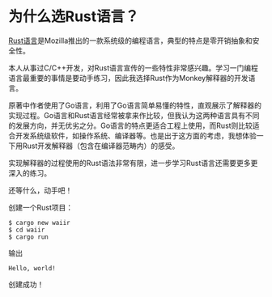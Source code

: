 # 为什么选Rust语言？

[Rust语言](https://www.rust-lang.org)是Mozilla推出的一款系统级的编程语言，典型的特点是零开销抽象和安全性。

本人从事过C/C++开发，对Rust语言宣传的一些特性非常感兴趣。学习一门编程语言最重要的事情是要动手练习，因此我选择Rust作为Monkey解释器的开发语言。

原著中作者使用了Go语言，利用了Go语言简单易懂的特性，直观展示了解释器的实现过程。Go语言和Rust语言经常被拿来作比较，但我认为这两种语言具有不同的发展方向，并无优劣之分。Go语言的特点更适合工程上使用，而Rust则比较适合开发系统级软件，如操作系统、编译器等。也是出于这方面的考虑，我想体验一下用Rust开发解释器（包含在编译器范畴内）的感受。

实现解释器的过程使用的Rust语法非常有限，进一步学习Rust语言还需要更多更深入的练习。

还等什么，动手吧！

创建一个Rust项目：
```
$ cargo new waiir
$ cd waiir
$ cargo run
```
输出
```
Hello, world!
```
创建成功！